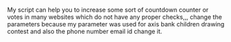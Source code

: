 My script can help you to increase some sort of countdown counter or votes in many websites which do not have any proper checks,,, change the parameters because my parameter was used for axis bank children drawing contest and also the phone number email id change it.
